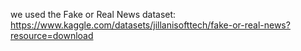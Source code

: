 we used the Fake or Real News dataset: https://www.kaggle.com/datasets/jillanisofttech/fake-or-real-news?resource=download
